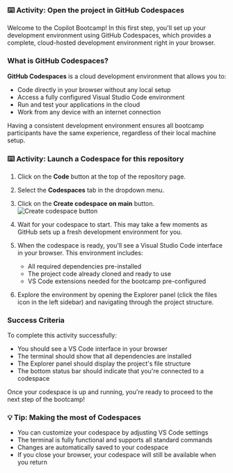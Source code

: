 ### :keyboard: Activity: Open the project in GitHub Codespaces

Welcome to the Copilot Bootcamp! In this first step, you'll set up your development environment using GitHub Codespaces, which provides a complete, cloud-hosted development environment right in your browser.

### What is GitHub Codespaces?

**GitHub Codespaces** is a cloud development environment that allows you to:
- Code directly in your browser without any local setup
- Access a fully configured Visual Studio Code environment
- Run and test your applications in the cloud
- Work from any device with an internet connection

Having a consistent development environment ensures all bootcamp participants have the same experience, regardless of their local machine setup.

### :keyboard: Activity: Launch a Codespace for this repository

1. Click on the **Code** button at the top of the repository page.

2. Select the **Codespaces** tab in the dropdown menu.

3. Click on the **Create codespace on main** button.
   ![Create codespace button](https://docs.github.com/assets/cb-138303/images/help/codespaces/new-codespace-button.png)

4. Wait for your codespace to start. This may take a few moments as GitHub sets up a fresh development environment for you.

5. When the codespace is ready, you'll see a Visual Studio Code interface in your browser. This environment includes:
   - All required dependencies pre-installed
   - The project code already cloned and ready to use
   - VS Code extensions needed for the bootcamp pre-configured

6. Explore the environment by opening the Explorer panel (click the files icon in the left sidebar) and navigating through the project structure.

### Success Criteria

To complete this activity successfully:
- You should see a VS Code interface in your browser
- The terminal should show that all dependencies are installed
- The Explorer panel should display the project's file structure
- The bottom status bar should indicate that you're connected to a codespace

Once your codespace is up and running, you're ready to proceed to the next step of the bootcamp!

### :bulb: Tip: Making the most of Codespaces

- You can customize your codespace by adjusting VS Code settings
- The terminal is fully functional and supports all standard commands
- Changes are automatically saved to your codespace
- If you close your browser, your codespace will still be available when you return
